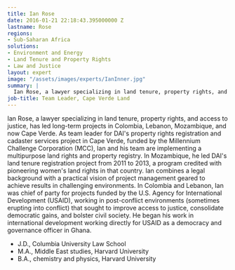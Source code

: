 ```yaml
---
title: Ian Rose
date: 2016-01-21 22:18:43.395000000 Z
lastname: Rose
regions:
- Sub-Saharan Africa
solutions:
- Environment and Energy
- Land Tenure and Property Rights
- Law and Justice
layout: expert
image: "/assets/images/experts/IanInner.jpg"
summary: |
  Ian Rose, a lawyer specializing in land tenure, property rights, and access to justice, has led long-term projects in Colombia, Lebanon, Mozambique, and now Cape Verde.
job-title: Team Leader, Cape Verde Land
---
```


Ian Rose, a lawyer specializing in land tenure, property rights, and access to justice, has led long-term projects in Colombia, Lebanon, Mozambique, and now Cape Verde. As team leader for DAI's property rights registration and cadaster services project in Cape Verde, funded by the Millennium Challenge Corporation (MCC), Ian and his team are implementing a multipurpose land rights and property registry. In Mozambique, he led DAI's land tenure registration project from 2011 to 2013, a program credited with pioneering women's land rights in that country. Ian combines a legal background with a practical vision of project management geared to achieve results in challenging environments. In Colombia and Lebanon, Ian was chief of party for projects funded by the U.S. Agency for International Development (USAID), working in post-conflict environments (sometimes erupting into conflict) that sought to improve access to justice, consolidate democratic gains, and bolster civil society. He began his work in international development working directly for USAID as a democracy and governance officer in Ghana.

* J.D., Columbia University Law School
* M.A., Middle East studies, Harvard University
* B.A., chemistry and physics, Harvard University
